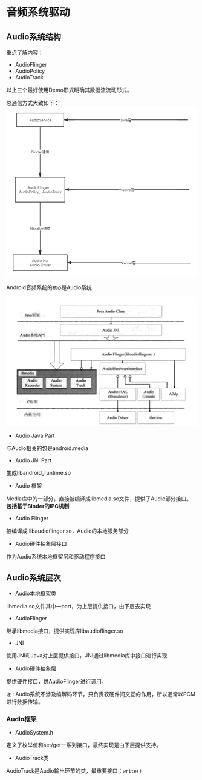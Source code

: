 # 音频系统驱动

## Audio系统结构

重点了解内容：
+ AudioFlinger
+ AudioPolicy
+ AudioTrack
  
以上三个最好使用Demo形式明确其数据流流动形式。

总通信方式大致如下：
![android通信方式](https://github.com/kentanvictor/STUDY/blob/Image/Android%E5%BA%95%E5%B1%82%E5%BC%80%E5%8F%91%E6%8A%80%E6%9C%AF%E5%AE%9E%E6%88%98%E8%AF%A6%E8%A7%A3/Audio%E6%8F%8F%E8%BF%B0.png?raw=true)

Android音频系统的`核心`是Audio系统

![Audio系统框架结构](https://github.com/kentanvictor/STUDY/blob/Image/Android%E5%BA%95%E5%B1%82%E5%BC%80%E5%8F%91%E6%8A%80%E6%9C%AF%E5%AE%9E%E6%88%98%E8%AF%A6%E8%A7%A3/Audio%E7%B3%BB%E7%BB%9F%E6%A1%86%E6%9E%B6%E7%BB%93%E6%9E%84.png?raw=true)

+ Audio Java Part

与Audio相关的包是android.media

+ Audio JNI Part

生成libandroid_runtime.so

+ Audio 框架

Media库中的一部分，直接被编译成libmedia.so文件，提供了Audio部分接口。**包括基于Binder的IPC机制**

+ Audio Flinger

被编译成 libaudioflinger.so，Audio的本地服务部分

+ Audio硬件抽象层接口

作为Audio系统本地框架层和驱动程序接口

## Audio系统层次

+ Audio本地框架类

libmedia.so文件其中一part，为上层提供接口，由下层去实现

+ AudioFlinger

继承libmedia接口，提供实现库libaudioflinger.so

+ JNI

使用JNI和Java对上层提供接口，JNI通过libmedia库中接口进行实现

+ Audio硬件抽象层

提供硬件接口，供AudioFlinger进行调用。

`注：`Audio系统不涉及编解码环节，只负责软硬件间交互的作用，所以通常以PCM进行数据传输。

### Audio框架

+ AudioSystem.h

定义了枚举值和set/get一系列接口，最终实现是由下层提供支持。

+ AudioTrack类

AudioTrack是Audio输出环节的类，最重要接口：`write()`

